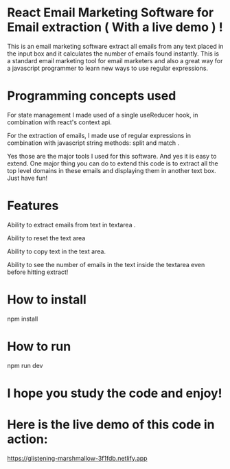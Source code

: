 # React Email Marketing Software for Email extraction ( With a live demo ) !

This is an email marketing software extract all emails from any text placed in the input box and it calculates the number of emails found instantly. This is a standard email marketing tool for email marketers and also a great way for a javascript programmer to learn new ways to use regular expressions. 

# Programming concepts used

For state management I made used of a single useReducer hook, in combination with react's context api. 

For the extraction of emails, I made use of regular expressions in combination with javascript string methods: split and match .

Yes those are the major tools I used for this software. And yes it is easy to extend. One major thing you can do to extend this code is to extract all the top level domains in these emails and displaying them in another text box. Just have fun!

# Features

Ability to extract emails from text in textarea .

Ability to reset the text area

Ability to copy text in the text area.

Ability to see the number of emails in the text inside the textarea even before hitting extract!

# How to install

npm install

# How to run

npm run dev

# I hope you study the code and enjoy!


# Here is the live demo of this code in action: 

 https://glistening-marshmallow-3f1fdb.netlify.app